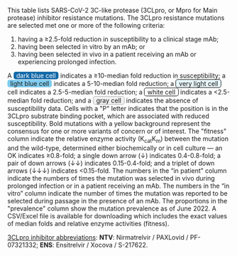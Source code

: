 This table lists SARS-CoV-2 3C-like protease (3CLpro, or Mpro for Main protease)
inhibitor resistance mutations. The 3CLpro resistance mutations are selected met
one or more of the following criteria:

1. having a ≥2.5-fold reduction in susceptibility to a clinical stage mAb;
2. having been selected in vitro by an mAb; or
3. having been selected in vivo in a patient receiving an mAb or experiencing
   prolonged infection.

A
<span style="border-radius:.3rem;background-color:#146aa8;color:white;display:inline-block;padding:0 .4rem;">dark blue cell</span>
indicates a ≥10-median fold reduction in susceptibility; a
<span style="border-radius:.3rem;background-color:#7fcbee;display:inline-block;padding:0 .4rem;">light blue cell</span>
indicates a 5-10-median fold reduction; a
<span style="border-radius:.3rem;background-color:#e6f5fc;border:1px solid black;display:inline-block;padding:0 .4rem;">very light cell</span>
cell indicates a 2.5-5-median fold reduction; a
<span style="border-radius:.3rem;background-color:white;border:1px solid black;display:inline-block;padding:0 .4rem;">white cell</span>
indicates a <2.5-median fold reduction; and a
<span style="border-radius:.3rem;background-color:#f0f0f0;border:1px solid #aaa;display:inline-block;padding:0 .4rem;">gray cell</span>
indicates the absence of susceptibility data. Cells with a "P" letter indicates
that the position is in the 3CLpro substrate binding pocket, which are
associated with reduced susceptibility. Bold mutations with a yellow background
represent the consensus for one or more variants of concern or of interest. The
"fitness" column indicate the relative enzyme activity
(K<sub>cat</sub>K<sub>m</sub>) between the mutation and the wild-type,
determined either biochemically or in cell culture — an OK indicates ≥0.8-fold;
a single down arrow (↓) indicates 0.4-0.8-fold; a pair of down arrows (↓↓)
indicates 0.15-0.4-fold; and a triplet of down arrows (↓↓↓) indicates
<0.15-fold. The numbers in the “in patient” column indicate the numbers of times
the mutation was selected in vivo during prolonged infection or in a patient
receiving an mAb. The numbers in the “in vitro” column indicate the number of
times the mutation was reported to be selected during passage in the presence of
an mAb. The proportions in the "prevalence" column show the mutation prevalence
as of June 2022. A CSV/Excel file is available for downloading which includes
the exact values of median folds and relative enzyme activities (fitness).

<u>3CLpro inhibitor abbreviations</u>: **NTV**: Nirmatrelvir / PAXLovid / PF-07321332;
**ENS**: Ensitrelvir / Xocova / S-217622.
